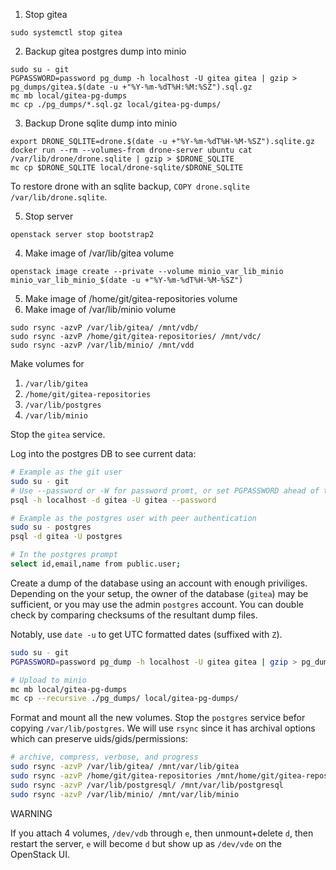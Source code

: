 1. Stop gitea

```
sudo systemctl stop gitea
```

2. Backup gitea postgres dump into minio

```
sudo su - git
PGPASSWORD=password pg_dump -h localhost -U gitea gitea | gzip > pg_dumps/gitea.$(date -u +"%Y-%m-%dT%H:%M:%SZ").sql.gz
mc mb local/gitea-pg-dumps
mc cp ./pg_dumps/*.sql.gz local/gitea-pg-dumps/
```

3. Backup Drone sqlite dump into minio

```
export DRONE_SQLITE=drone.$(date -u +"%Y-%m-%dT%H-%M-%SZ").sqlite.gz
docker run --rm --volumes-from drone-server ubuntu cat /var/lib/drone/drone.sqlite | gzip > $DRONE_SQLITE
mc cp $DRONE_SQLITE local/drone-sqlite/$DRONE_SQLITE
```

To restore drone with an sqlite backup, `COPY drone.sqlite /var/lib/drone.sqlite`.

5. Stop server

```
openstack server stop bootstrap2
```

4. Make image of /var/lib/gitea volume

```
openstack image create --private --volume minio_var_lib_minio minio_var_lib_minio_$(date -u +"%Y-%m-%dT%H-%M-%SZ")
```

5. Make image of /home/git/gitea-repositories volume
6. Make image of /var/lib/minio volume

```
sudo rsync -azvP /var/lib/gitea/ /mnt/vdb/
sudo rsync -azvP /home/git/gitea-repositories/ /mnt/vdc/
sudo rsync -azvP /var/lib/minio/ /mnt/vdd
```


Make volumes for

1. `/var/lib/gitea`
2. `/home/git/gitea-repositories`
3. `/var/lib/postgres`
4. `/var/lib/minio`

Stop the `gitea` service.

Log into the postgres DB to see current data:

```bash
# Example as the git user
sudo su - git
# Use --password or -W for password promt, or set PGPASSWORD ahead of time
psql -h localhost -d gitea -U gitea --password

# Example as the postgres user with peer authentication
sudo su - postgres
psql -d gitea -U postgres

# In the postgres prompt
select id,email,name from public.user;
```

Create a dump of the database using an account with enough priviliges.
Depending on the your setup, the owner of the database (`gitea`) may be
sufficient, or you may use the admin `postgres` account. You can double check
by comparing checksums of the resultant dump files.

Notably, use `date -u` to get UTC formatted dates (suffixed with `Z`).

```bash
sudo su - git
PGPASSWORD=password pg_dump -h localhost -U gitea gitea | gzip > pg_dumps/gitea.$(date -u +"%Y-%m-%dT%H:%M:%SZ").sql.gz

# Upload to minio
mc mb local/gitea-pg-dumps
mc cp --recursive ./pg_dumps/ local/gitea-pg-dumps/
```

Format and mount all the new volumes. Stop the `postgres` service befor copying
`/var/lib/postgres`.  We will use `rsync` since it has archival options which
can preserve uids/gids/permissions:

```bash
# archive, compress, verbose, and progress
sudo rsync -azvP /var/lib/gitea/ /mnt/var/lib/gitea
sudo rsync -azvP /home/git/gitea-repositories /mnt/home/git/gitea-repositories
sudo rsync -azvP /var/lib/postgresql/ /mnt/var/lib/postgresql
sudo rsync -azvP /var/lib/minio/ /mnt/var/lib/minio
```

WARNING

If you attach 4 volumes, `/dev/vdb` through `e`, then unmount+delete `d`, then
restart the server, `e` will become `d` but show up as `/dev/vde` on the
OpenStack UI.
